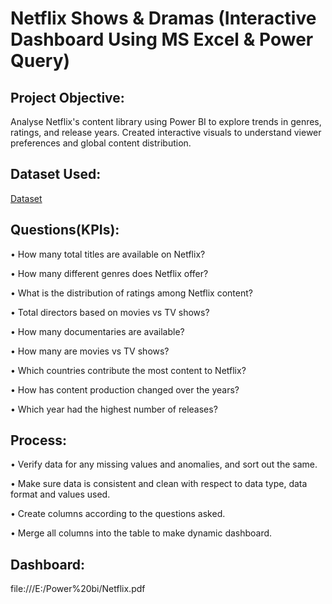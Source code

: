 # Netflix Shows & Dramas (Interactive Dashboard Using MS Excel & Power Query)
## Project Objective:
Analyse Netflix's content library using Power BI to explore trends in genres, ratings, and release years. Created interactive visuals to understand viewer preferences and global content distribution. 
## Dataset Used:
<a href="https://github.com/pavithra1102/Netflix-Data-Analysis-Dashboard/blob/main/netflix_titles.xls">Dataset</a>
## Questions(KPIs):
•	How many total titles are available on Netflix?

•	How many different genres does Netflix offer?

•	What is the distribution of ratings among Netflix content?

•	Total directors based on movies vs TV shows?

•	How many documentaries are available?

•	How many are movies vs TV shows?

•	Which countries contribute the most content to Netflix?

•	How has content production changed over the years?

•	Which year had the highest number of releases?
## Process:
•	 Verify data for any missing values and anomalies, and sort out the same.

•	Make sure data is consistent and clean with respect to data type, data format and values used.

•	Create columns according to the questions asked.

•	Merge all columns into the table to make dynamic dashboard.
## Dashboard:
file:///E:/Power%20bi/Netflix.pdf





